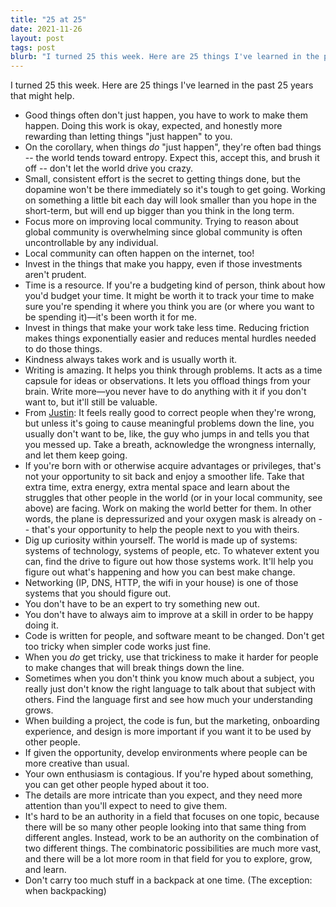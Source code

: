 ```yaml
---
title: "25 at 25"
date: 2021-11-26
layout: post
tags: post
blurb: "I turned 25 this week. Here are 25 things I've learned in the past 25 years that might help."
---
```


I turned 25 this week. Here are 25 things I've learned in the past 25 years that might help.

- Good things often don't just happen, you have to work to make them happen. Doing this work is okay, expected, and honestly more rewarding than letting things "just happen" to you.
- On the corollary, when things _do_ "just happen", they're often bad things -- the world tends toward entropy. Expect this, accept this, and brush it off -- don't let the world drive you crazy.
- Small, consistent effort is the secret to getting things done, but the dopamine won't be there immediately so it's tough to get going. Working on something a little bit each day will look smaller than you hope in the short-term, but will end up bigger than you think in the long term.
- Focus more on improving local community. Trying to reason about global community is overwhelming since global community is often uncontrollable by any individual.
- Local community can often happen on the internet, too!
- Invest in the things that make you happy, even if those investments aren't prudent.
- Time is a resource. If you're a budgeting kind of person, think about how you'd budget your time. It might be worth it to track your time to make sure you're spending it where you think you are (or where you want to be spending it)—it's been worth it for me.
- Invest in things that make your work take less time. Reducing friction makes things exponentially easier and reduces mental hurdles needed to do those things.
- Kindness always takes work and is usually worth it.
- Writing is amazing. It helps you think through problems. It acts as a time capsule for ideas or observations. It lets you offload things from your brain. Write more—you never have to do anything with it if you don't want to, but it'll still be valuable.
- From [Justin](https://justinmcelroy.wordpress.com/2013/11/08/what-it-has-taken-me-33-years-to-learn/): It feels really good to correct people when they're wrong, but unless it's going to cause meaningful problems down the line, you usually don't want to be, like, the guy who jumps in and tells you that you messed up. Take a breath, acknowledge the wrongness internally, and let them keep going.
- If you're born with or otherwise acquire advantages or privileges, that's not your opportunity to sit back and enjoy a smoother life. Take that extra time, extra energy, extra mental space and learn about the struggles that other people in the world (or in your local community, see above) are facing. Work on making the world better for them. In other words, the plane is depressurized and your oxygen mask is already on -- that's your opportunity to help the people next to you with theirs.
- Dig up curiosity within yourself. The world is made up of systems: systems of technology, systems of people, etc. To whatever extent you can, find the drive to figure out how those systems work. It'll help you figure out what's happening and how you can best make change.
- Networking (IP, DNS, HTTP, the wifi in your house) is one of those systems that you should figure out.
- You don't have to be an expert to try something new out.
- You don't have to always aim to improve at a skill in order to be happy doing it.
- Code is written for people, and software meant to be changed. Don't get too tricky when simpler code works just fine.
- When you _do_ get tricky, use that trickiness to make it harder for people to make changes that will break things down the line.
- Sometimes when you don't think you know much about a subject, you really just don't know the right language to talk about that subject with others. Find the language first and see how much your understanding grows.
- When building a project, the code is fun, but the marketing, onboarding experience, and design is more important if you want it to be used by other people.
- If given the opportunity, develop environments where people can be more creative than usual.
- Your own enthusiasm is contagious. If you're hyped about something, you can get other people hyped about it too.
- The details are more intricate than you expect, and they need more attention than you'll expect to need to give them.
- It's hard to be an authority in a field that focuses on one topic, because there will be so many other people looking into that same thing from different angles. Instead, work to be an authority on the combination of two different things. The combinatoric possibilities are much more vast, and there will be a lot more room in that field for you to explore, grow, and learn.
- Don't carry too much stuff in a backpack at one time. (The exception: when backpacking)
